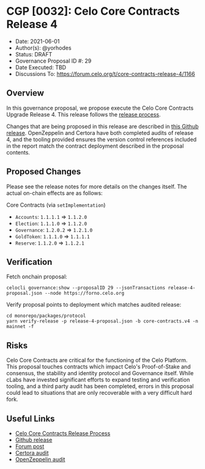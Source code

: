 # CGP [0032]: Celo Core Contracts Release 4

- Date: 2021-06-01
- Author(s): @yorhodes
- Status: DRAFT
- Governance Proposal ID #: 29
- Date Executed: TBD
- Discussions To: https://forum.celo.org/t/core-contracts-release-4/1166

## Overview

In this governance proposal, we propose execute the Celo Core Contracts Upgrade Release 4. This release follows the [release process](https://docs.celo.org/community/release-process/smart-contracts).

Changes that are being proposed in this release are described in [this Github release](https://github.com/celo-org/celo-monorepo/releases/tag/celo-core-contracts-v5.post-audit). 
OpenZeppelin and Certora have both completed audits of release 4, and the tooling provided ensures the version control references included in the report match the contract deployment described in the proposal contents.

## Proposed Changes

Please see the release notes for more details on the changes itself. The actual on-chain effects are as follows:

Core Contracts (via `setImplementation`)
- `Accounts`: `1.1.1.1` => `1.1.2.0`
- `Election`: `1.1.1.0` => `1.1.2.0`
- `Governance`: `1.2.0.2` => `1.2.1.0`
- `GoldToken`: `1.1.1.0` => `1.1.1.1`
- `Reserve`: `1.1.2.0` => `1.1.2.1`


## Verification

Fetch onchain proposal:
```
celocli governance:show --proposalID 29 --jsonTransactions release-4-proposal.json --node https://forno.celo.org
```

Verify proposal points to deployment which matches audited release:
```
cd monorepo/packages/protocol
yarn verify-release -p release-4-proposal.json -b core-contracts.v4 -n mainnet -f
```

## Risks

Celo Core Contracts are critical for the functioning of the Celo Platform. This proposal touches contracts which impact Celo's Proof-of-Stake and consensus, the stability and identity protocol and Governance itself. 
While cLabs have invested significant efforts to expand testing and verification tooling, and a third party audit has been completed, errors in this proposal could lead to situations that are only recoverable with a very difficult hard fork.

## Useful Links

* [Celo Core Contracts Release Process](https://docs.celo.org/community/release-process/smart-contracts)
* [Github release](https://github.com/celo-org/celo-monorepo/releases/tag/celo-contracts-v5.post-audit)
* [Forum post](https://forum.celo.org/t/core-contracts-release-4/1166)
* [Certora audit](https://certora.atlassian.net/wiki/spaces/CVR/pages/38862852/Formal+Verification+of+Celo+Core+Contracts+Release+4)
* [OpenZeppelin audit](https://blog.openzeppelin.com/celo-audit-release-5/)
